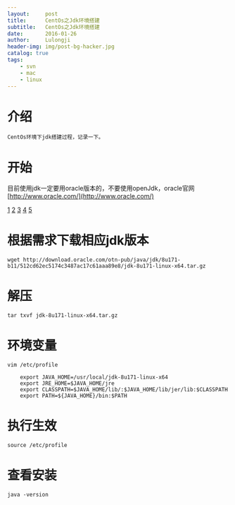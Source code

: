 ```yaml
---
layout:     post
title:      CentOs之Jdk环境搭建
subtitle:   CentOs之Jdk环境搭建
date:       2016-01-26
author:     Lulongji
header-img: img/post-bg-hacker.jpg
catalog: true
tags:
    - svn
    - mac 
    - linux
---
```


# 介绍
    CentOs环境下jdk搭建过程，记录一下。

# 开始
目前使用jdk一定要用oracle版本的，不要使用openJdk，oracle官网 [http://www.oracle.com/](http://www.oracle.com/)

[1](https://raw.githubusercontent.com/lulongji/lulongji.github.io/master/imgs/jdk/1.png)
[2](https://raw.githubusercontent.com/lulongji/lulongji.github.io/master/imgs/jdk/2.png)
[3](https://raw.githubusercontent.com/lulongji/lulongji.github.io/master/imgs/jdk/3.png)
[4](https://raw.githubusercontent.com/lulongji/lulongji.github.io/master/imgs/jdk/4.png)
[5](https://raw.githubusercontent.com/lulongji/lulongji.github.io/master/imgs/jdk/5.png)

# 根据需求下载相应jdk版本
    wget http://download.oracle.com/otn-pub/java/jdk/8u171-b11/512cd62ec5174c3487ac17c61aaa89e8/jdk-8u171-linux-x64.tar.gz

# 解压
    tar txvf jdk-8u171-linux-x64.tar.gz

# 环境变量
    vim /etc/profile

```
    export JAVA_HOME=/usr/local/jdk-8u171-linux-x64
    export JRE_HOME=$JAVA_HOME/jre
    export CLASSPATH=$JAVA_HOME/lib/:$JAVA_HOME/lib/jer/lib:$CLASSPATH
    export PATH=${JAVA_HOME}/bin:$PATH
```
# 执行生效
    source /etc/profile

# 查看安装
    java -version

